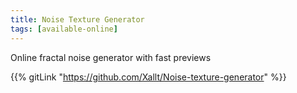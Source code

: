 ```yaml
---
title: Noise Texture Generator
tags: [available-online]
---
```


Online fractal noise generator with fast previews

{{% gitLink "https://github.com/Xallt/Noise-texture-generator" %}}